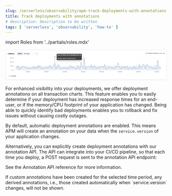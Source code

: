 ```yaml
---
slug: /serverless/observability/apm-track-deployments-with-annotations
title: Track deployments with annotations
# description: Description to be written
tags: [ 'serverless', 'observability', 'how-to' ]
---
```


<p><DocBadge template="technical preview" /></p>

import Roles from '../partials/roles.mdx'

<Roles role="Admin" goal="create and manage annotations" />

![Example view of transactions annotation in the Applications UI](images/annotations/apm-transaction-annotation.png)

For enhanced visibility into your deployments, we offer deployment annotations on all transaction charts.
This feature enables you to easily determine if your deployment has increased response times for an end-user,
or if the memory/CPU footprint of your application has changed.
Being able to quickly identify bad deployments enables you to rollback and fix issues without causing costly outages.

By default, automatic deployment annotations are enabled.
This means APM will create an annotation on your data when the `service.version` of your application changes.

Alternatively, you can explicitly create deployment annotations with our annotation API.
The API can integrate into your CI/CD pipeline,
so that each time you deploy, a POST request is sent to the annotation API endpoint:

<!-- TODO: This is commented out for now, but it might be nice to add a working example?-->
<!--  ```shell
curl -X POST \
  http://localhost:5601/api/apm/services/${SERVICE_NAME}/annotation \  \[\^\1]
-H 'Content-Type: application/json' \
-H 'kbn-xsrf: true' \
-H 'Authorization: Basic ${API_KEY}' \  \[\^\2]
-d '{
      "@timestamp": "${DEPLOY_TIME}",  \[\^\3]
      "service": {
        "version": "${SERVICE_VERSION}"  \[\^\4]
      },
      "message": "${MESSAGE}"  \[\^\5]
    }'
```
\[\^\1]: The `service.name` of your application
\[\^\2]: An APM API key with sufficient privileges
\[\^\3]: The time of the deployment
\[\^\4]: The `service.version` to be displayed in the annotation
\[\^\5]: A custom message to be displayed in the annotation-->

<!-- TODO: Link to API docs-->
See the Annotation API reference for more information.

<DocCallOut title="Note">
If custom annotations have been created for the selected time period, any derived annotations, i.e., those created automatically when `service.version` changes, will not be shown.
</DocCallOut>
